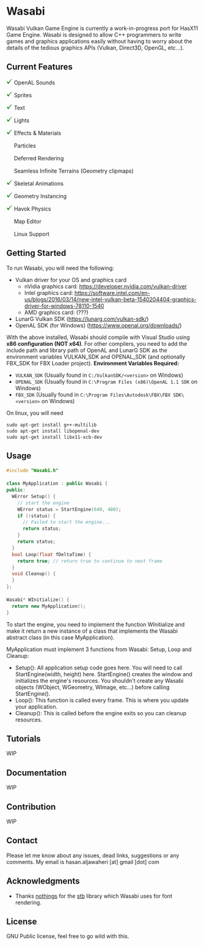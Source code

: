 # Wasabi
Wasabi Vulkan Game Engine is currently a work-in-progress port for HasX11 Game Engine. Wasabi is designed to allow C++ programmers to write games and graphics applications easily without having to worry about the details of the tedious graphics APIs (Vulkan, Direct3D, OpenGL, etc...).

## Current Features
[tick]:
[prog]:

<img src="https://github.com/Hasan-Jawaheri/Wasabi/raw/master/gitstuff/tick.png" width="16" height="16"> OpenAL Sounds

<img src="https://github.com/Hasan-Jawaheri/Wasabi/raw/master/gitstuff/tick.png" width="16" height="16"> Sprites

<img src="https://github.com/Hasan-Jawaheri/Wasabi/raw/master/gitstuff/tick.png" width="16" height="16"> Text

<img src="https://github.com/Hasan-Jawaheri/Wasabi/raw/master/gitstuff/tick.png" width="16" height="16"> Lights

<img src="https://github.com/Hasan-Jawaheri/Wasabi/raw/master/gitstuff/tick.png" width="16" height="16"> Effects & Materials

<img src="https://github.com/Hasan-Jawaheri/Wasabi/raw/master/gitstuff/wip.ico" width="16" height="16"> Particles

<img src="https://github.com/Hasan-Jawaheri/Wasabi/raw/master/gitstuff/wip.ico" width="16" height="16"> Deferred Rendering

<img src="https://github.com/Hasan-Jawaheri/Wasabi/raw/master/gitstuff/wip.ico" width="16" height="16"> Seamless Infinite Terrains (Geometry clipmaps)

<img src="https://github.com/Hasan-Jawaheri/Wasabi/raw/master/gitstuff/tick.png" width="16" height="16"> Skeletal Animations

<img src="https://github.com/Hasan-Jawaheri/Wasabi/raw/master/gitstuff/tick.png" width="16" height="16"> Geometry Instancing

<img src="https://github.com/Hasan-Jawaheri/Wasabi/raw/master/gitstuff/tick.png" width="16" height="16"> Havok Physics

<img src="https://github.com/Hasan-Jawaheri/Wasabi/raw/master/gitstuff/wip.ico" width="16" height="16"> Map Editor

<img src="https://github.com/Hasan-Jawaheri/Wasabi/raw/master/gitstuff/wip.ico" width="16" height="16"> Linux Support

## Getting Started

To run Wasabi, you will need the following:

* Vulkan driver for your OS and graphics card
  * nVidia graphics card: https://developer.nvidia.com/vulkan-driver
  * Intel graphics card: https://software.intel.com/en-us/blogs/2016/03/14/new-intel-vulkan-beta-1540204404-graphics-driver-for-windows-78110-1540
  * AMD graphics card: (???)
* LunarG Vulkan SDK (https://lunarg.com/vulkan-sdk/)
* OpenAL SDK (for Windows) (https://www.openal.org/downloads/)

With the above installed, Wasabi should compile with Visual Studio using **x86 configuration (NOT x64)**. For other compilers, you need to add the include path and library path of OpenAL and LunarG SDK as the environment variables VULKAN_SDK and OPENAL_SDK (and optionally FBX_SDK for FBX Loader project).
**Environment Variables Required:**
  * `VULKAN_SDK` (Usually found in `C:/VulkanSDK/<version>` on Windows)
  * `OPENAL_SDK` (Usually found in `C:\Program Files (x86)\OpenAL 1.1 SDK` on Windows)
  * `FBX_SDK` (Usually found in `C:\Program Files\Autodesk\FBX\FBX SDK\<version>` on Windows)

On linux, you will need
```
sudo apt-get install g++-multilib
sudo apt-get install libopenal-dev
sudo apt-get install libx11-xcb-dev
```

## Usage

```C++
#include "Wasabi.h"

class MyApplication : public Wasabi {
public:
  WError Setup() {
    // start the engine
    WError status = StartEngine(640, 480);
    if (!status) {
      // Failed to start the engine...
      return status;
    }
    return status;
  }
  bool Loop(float fDeltaTime) {
    return true; // return true to continue to next frame
  }
  void Cleanup() {
  }
};

Wasabi* WInitialize() {
  return new MyApplication();
}
```

To start the engine, you need to implement the function WInitialize and make it return a new instance of a class that implements the Wasabi abstract class (in this case MyApplication).

MyApplication must implement 3 functions from Wasabi: Setup, Loop and Cleanup:

* Setup(): All application setup code goes here. You will need to call StartEngine(width, height) here. StartEngine() creates the window and initializes the engine's resources. You shouldn't create any Wasabi objects (WObject, WGeometry, WImage, etc...) before calling StartEngine().
* Loop(): This function is called every frame. This is where you update your application.
* Cleanup(): This is called before the engine exits so you can cleanup resources.

## Tutorials

WIP

## Documentation

WIP

## Contribution

WIP

## Contact

Please let me know about any issues, dead links, suggestions or any comments. My email is hasan.aljawaheri [at] gmail [dot] com

## Acknowledgments

* Thanks [nothings](https://github.com/nothings) for the [stb](https://github.com/nothings/stb) library which Wasabi uses for font rendering.

## License

GNU Public license, feel free to go wild with this.

